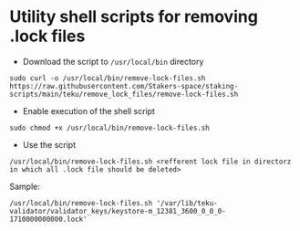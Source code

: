 # Utility shell scripts for removing .lock files

- Download the script to `/usr/local/bin` directory
```
sudo curl -o /usr/local/bin/remove-lock-files.sh https://raw.githubusercontent.com/Stakers-space/staking-scripts/main/teku/remove_lock_files/remove-lock-files.sh
```
- Enable execution of the shell script
```
sudo chmod +x /usr/local/bin/remove-lock-files.sh
```
- Use the script
```
/usr/local/bin/remove-lock-files.sh <refferent lock file in directorz in which all .lock file should be deleted>
```
Sample:
```
/usr/local/bin/remove-lock-files.sh '/var/lib/teku-validator/validator_keys/keystore-m_12381_3600_0_0_0-1710000000000.lock'
```